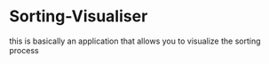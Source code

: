 # Sorting-Visualiser
this is basically an application that allows you to visualize the sorting process
